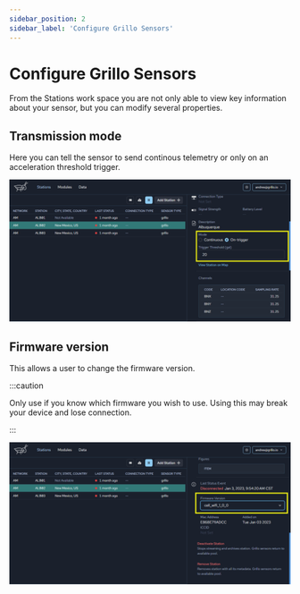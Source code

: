 ```yaml
---
sidebar_position: 2
sidebar_label: 'Configure Grillo Sensors'
---
```


# Configure Grillo Sensors
From the Stations work space you are not only able to view key information about your sensor, but you can modify several properties.

## Transmission mode
Here you can tell the sensor to send continous telemetry or only on an acceleration threshold trigger.

![Select station type](../img/ui-screens/on%20trigger.png)

## Firmware version
This allows a user to change the firmware version.

:::caution

Only use if you know which firmware you wish to use. Using this may break your device and lose connection.

:::

![Select station type](../img/ui-screens/firmware.png)